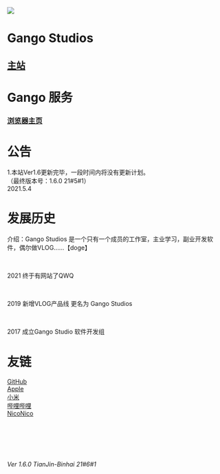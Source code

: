 
<html>
  <head>
    <meta charset = 'gb2312'/>
  </head>
  <body>   
    <img src="4375.gif_wh860.gif">
    <h1>Gango Studios</h1>
      <h2><a href = "UntitledFrameset-2.html">主站</a>
        <br/>
      </h2>
    <h1>Gango 服务</h1>
    <h3><a href = "serves/blank.html">浏览器主页</a>
        <br/>
    </h3>
    <h1>公告</h1>
      <p>   1.本站Ver1.6更新完毕，一段时间内将没有更新计划。<br/>（最终版本号：1.6.0 21#5#1）<br/>        2021.5.4</p>
      <!--<p>   1.frameset问题已发现解决方案，我们将于近日推出解决frameset后的版本<br/>        2021.4.30</p>
      <br/>
      <p>   2.本网站Ver1.5版本已完成，因屏幕配适问题，现已知iOS12及以下版本苹果手机出现frameset问题.<br/>因为在多个浏览器中出现此问题，疑似不可抗力,正在研究中<br/>        2021.4.4</p>-->
    <h1>发展历史</h1>
    <p>介绍：Gango Studios 是一个只有一个成员的工作室，主业学习，副业开发软件，偶尔做VLOG......【doge】</p>
    <br/>
      <p>2021    终于有网站了QWQ</p>
    <br/>
      <p>2019    新增VLOG产品线 更名为 Gango Studios</p>
       <br/>
      <p>2017    成立Gango Studio 软件开发组</p>
    <h1>友链</h1>
      <p>
        <a href = "https://www.github.com">GitHub</a>
        <br/>
        <a href = "https://www.apple.com">Apple</a>
        <br/>
        <a href = "https://www.mi.com">小米</a>
        <br/>
        <a href = "https://www.bilibili.com">哔哩哔哩</a>
        <br/>
        <a href = "https://www.nicovideo.jp">NicoNico</a>
      </p>
     <!--<h1>公告</h1>
      <p>   1.本网站Ver1.5版本已完成，因屏幕配适问题，现已知iOS12及以下版本苹果手机出现frameset问题.<br/>因为在多个浏览器中出现此问题，疑似不可抗力,正在研究中<br/>        2021.4.4</p>
      <h1>发展历史</h1>
      <p>2017    成立Gango Studio 软件开发组</p>
       <br/>
      <p>2019    新增VLOG产品线 更名为 Gango Studios</p>-->
    <br/> 
    <br/>
    <br/>
    <br/>
    <h6>Ver 1.6.0  TianJin-Binhai    21#6#1 </h6>
  </body>
</html>
